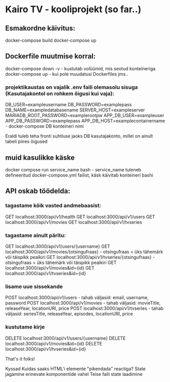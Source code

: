 # Kairo TV - kooliprojekt (so far..)

## Esmakordne käivitus:
docker-compose build 
docker-compose up
## Dockerfile muutmise korral:
docker-compose down -v - kustutab volüümid, mis seotud konteineriga
docker-compose up - kui pole muudatusi Dockerfiles jms..

### projektikaustas on vajalik .env faili olemasolu sisuga (Kasutajakontol on rohkem õigusi kui vaja):
DB_USER=exampleusername
DB_PASSWORD=examplepass
DB_NAME=exampledatabasename
SERVER_HOST=exampleserver
MARIADB_ROOT_PASSWORD=examplerootpw
APP_DB_USER=exampleuser
APP_DB_PASSWORD=examplepass
APP_DB_HOST=examplecontainername - docker-compose DB konteineri nimi

Eraldi tuleb teha fronti suhtluse jaoks DB kasutajakonto, millel on ainult tabeli piires õigused

## muid kasulikke käske
docker compose run service_name bash - service_name tuleneb defineeritud docker-compose.yml failist, käsk käivitab konteineri bashi

## API oskab töödelda:
### tagastame kõik vasted andmebaasist:
GET localhost:3000/api/v1/health
GET localhost:3000/api/v1/users
GET localhost:3000/api/v1/movies
GET localhost:3000/api/v1/tvseries
### tagastame ainult päritu:
GET localhost:3000/api/v1/users/{username}
GET localhost:3000/api/v1/movies/{otsingufraas} - otsingufraas = üks tähemärk või täispikk pealkiri
GET localhost:3000/api/v1/tvseries/{otsingufraas} - otsingufraas = üks tähemärk või täispikk pealkiri
GET localhost:3000/api/v1/movies&id={id}
GET localhost:3000/api/v1/tvseries&id={id}
### lisame uue sissekande
POST localhost:3000/api/v1/users - tahab väljasid: email, username, password
POST localhost:3000/api/v1/movies - tahab väljasid: movieTitle, releaseYear, locationURI, price
POST localhost:3000/api/v1/tvseries - tahab väljasid: seriesTitle, releaseYear, episodes, locationURI, price
### kustutame kirje
DELETE localhost:3000/api/v1/users/{username}
DELETE localhost:3000/api/v1/movies&id={id}
DELETE localhost:3000/api/v1/tvseries&id={id}

That's it folks!

Kyssad
Kuidas saaks HTML'i elemente "pikendada" reactiga?
State jagamine erinevate komponentide vahel
Teise faili state laadimine

